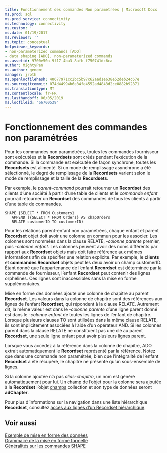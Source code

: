 ```yaml
---
title: Fonctionnement des commandes Non paramétrées | Microsoft Docs
ms.prod: sql
ms.prod_service: connectivity
ms.technology: connectivity
ms.custom: ''
ms.date: 01/19/2017
ms.reviewer: ''
ms.topic: conceptual
helpviewer_keywords:
- non-parameterized commands [ADO]
- data shaping [ADO], non-parameterized commands
ms.assetid: 9700e50a-9f17-4ba3-8afb-f750741dc6ca
author: MightyPen
ms.author: genemi
manager: jroth
ms.openlocfilehash: 40677971cc2bc5b97c62aad1e638e52deb24c67e
ms.sourcegitcommit: 074d44994b6e84fe4552ad4843d2ce0882b92871
ms.translationtype: MT
ms.contentlocale: fr-FR
ms.lasthandoff: 06/05/2019
ms.locfileid: "66700539"
---
```

# <a name="operation-of-non-parameterized-commands"></a>Fonctionnement des commandes non paramétrées
Pour les commandes non paramétrées, toutes les commandes fournisseur sont exécutées et la **Recordsets** sont créés pendant l’exécution de la commande. Si la commande est exécutée de façon synchrone, toutes les **Recordsets** est alimenté. Si un mode de remplissage asynchrone a été sélectionné, le degré de remplissage de la **Recordsets** varient selon le mode de remplissage et la taille de la **Recordsets**.  
  
 Par exemple, le *parent-command* pourrait retourner un **Recordset** des clients d’une société à partir d’une table de clients et le *commande enfant* pourrait retourner un **Recordset** des commandes de tous les clients à partir d’une table de commandes.  
  
```  
SHAPE {SELECT * FROM Customers}   
   APPEND ({SELECT * FROM Orders} AS chapOrders   
   RELATE customerID TO customerID)  
```  
  
 Pour les relations parent-enfant non paramétrées, chaque enfant et parent **Recordset** objet doit avoir une colonne en commun pour les associer. Les colonnes sont nommées dans la clause RELATE, *-colonne parente* premier, puis *-colonne enfant*. Les colonnes peuvent avoir des noms différents par rapport aux **Recordset** objets mais doit faire référence aux mêmes informations afin de spécifier une relation explicite. Par exemple, le **clients** et **commandes Recordset** objets peut les deux avoir un champ customerID. Étant donné que l’appartenance de l’enfant **Recordset** est déterminée par la commande de fournisseur, l’enfant **Recordset** peut contenir des lignes orphelines. Ces lignes sont inaccessibles sans la mise en forme supplémentaires.  
  
 Mise en forme des données ajoute une colonne de chapitre au parent **Recordset**. Les valeurs dans la colonne de chapitre sont des références aux lignes de l’enfant **Recordset**, qui répondent à la clause RELATE. Autrement dit, la même valeur est dans le *-colonne parente* d’une ligne parent donné est dans le *-colonne enfant* de toutes les lignes de l’enfant de chapitre. Lorsque plusieurs clauses TO sont utilisées dans la même clause RELATE, ils sont implicitement associées à l’aide d’un opérateur AND. Si les colonnes parent dans la clause RELATE ne constituent pas une clé au parent **Recordset**, une seule ligne enfant peut avoir plusieurs lignes parent.  
  
 Lorsque vous accédez à la référence dans la colonne de chapitre, ADO extrait automatiquement le **Recordset** représenté par la référence. Notez que dans une commande non paramétrée, bien que l’intégralité de l’enfant **Recordset** a été récupéré, le chapitre ne présente qu’un sous-ensemble de lignes.  
  
 Si la colonne ajoutée n’a pas *alias-chapitre*, un nom est généré automatiquement pour lui. Un [champ](../../../ado/reference/ado-api/field-object.md) de l’objet pour la colonne sera ajoutée à la **Recordset** l’objet [champs](../../../ado/reference/ado-api/fields-collection-ado.md) collection et son type de données seront **adChapter**.  
  
 Pour plus d’informations sur la navigation dans une liste hiérarchique **Recordset**, consultez [accès aux lignes d’un Recordset hiérarchique](../../../ado/guide/data/accessing-rows-in-a-hierarchical-recordset.md).  
  
## <a name="see-also"></a>Voir aussi  
 [Exemple de mise en forme des données](../../../ado/guide/data/data-shaping-example.md)   
 [Grammaire de la mise en forme formelle](../../../ado/guide/data/formal-shape-grammar.md)   
 [Généralités sur les commandes SHAPE](../../../ado/guide/data/shape-commands-in-general.md)
